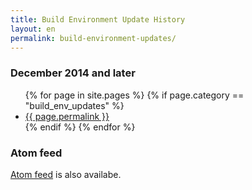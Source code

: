 ```yaml
---
title: Build Environment Update History
layout: en
permalink: build-environment-updates/
---
```

### December 2014 and later

<ul>
{% for page in site.pages %}
{% if page.category == "build_env_updates" %}
	<li><a href="{{ page.permalink }}">{{ page.permalink }}</a></li>
{% endif %}
{% endfor %}
</ul>

### Atom feed
<a href="/feed.build-env-updates.xml">Atom feed</a> is also availabe.
